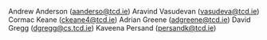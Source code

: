 Andrew Anderson (aanderso@tcd.ie)
Aravind Vasudevan (vasudeva@tcd.ie)
Cormac Keane (ckeane4@tcd.ie)
Adrian Greene (adgreene@tcd.ie)
David Gregg (dgregg@cs.tcd.ie)
Kaveena Persand (persandk@tcd.ie)
